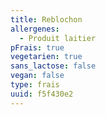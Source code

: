 ```yaml
---
title: Reblochon
allergenes:
  - Produit laitier
pFrais: true
vegetarien: true
sans_lactose: false
vegan: false
type: frais
uuid: f5f430e2
---
```


